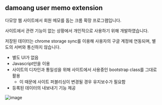 damoang user memo extension
------
다모앙 웹 사이트에서 회원 메모를 돕는 크롬 확장 프로그램입니다.

사이트에서 관련 기능이 없는 상황에서 개인적으로 사용하기 위해 개발하였습니다.

저장된 데이터는 chrome storage sync를 이용해 사용자의 구글 계정에 연동되며, 별도의 서버와 통신하지 않습니다.

- 별도 UI가 없음
- Javascript만을 이용
- 사이트의 디자인과 통일성을 위해 사이트에서 사용중인 bootstrap class를 그대로 활용
  - 이 때문에 사이트 퍼블리싱이 변경될 경우 유지보수가 필요함
- 등록된 데이터의 내보내기 기능 제공

![image](https://github.com/TaeSeong/damoang_user_memo_extension/assets/7597961/bf570127-0487-4704-837d-b9aae20cc300)
